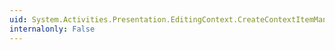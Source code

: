 ```yaml
---
uid: System.Activities.Presentation.EditingContext.CreateContextItemManager
internalonly: False
---
```

